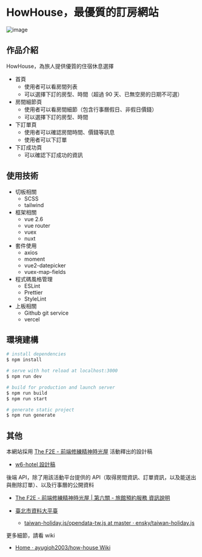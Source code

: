 # HowHouse，最優質的訂房網站

![image](https://user-images.githubusercontent.com/5466631/123921492-a1b36d80-d9b9-11eb-8e2d-48d139c1c99d.png)

## 作品介紹

HowHouse，為旅人提供優質的住宿休息選擇

- 首頁
  - 使用者可以看房間列表
  - 可以選擇下訂的房型、時間（超過 90 天、已無空房的日期不可選）
- 房間細節頁
  - 使用者可以看房間細節（包含行事曆假日、非假日價錢）
  - 可以選擇下訂的房型、時間
- 下訂單頁
  - 使用者可以確認房間時間、價錢等訊息
  - 使用者可以下訂單
- 下訂成功頁
  - 可以確認下訂成功的資訊

## 使用技術

- 切板相關
  - SCSS
  - tailwind
- 框架相關
  - vue 2.6
  - vue router
  - vuex
  - nuxt
- 套件使用
  - axios
  - moment
  - vue2-datepicker
  - vuex-map-fields
- 程式碼風格管理
  - ESLint
  - Prettier
  - StyleLint
- 上板相關
  - Github git service
  - vercel

## 環境建構

```bash
# install dependencies
$ npm install

# serve with hot reload at localhost:3000
$ npm run dev

# build for production and launch server
$ npm run build
$ npm run start

# generate static project
$ npm run generate
```

## 其他

本網站採用 [The F2E - 前端修練精神時光屋](https://challenge.thef2e.com) 活動釋出的設計稿

- [w6-hotel 設計稿](https://xd.adobe.com/spec/8384ecea-5384-44d2-72a7-94d9b883504d-f5b5/screen/3ee8c726-cbff-4e09-8311-5e1c88525d4a/main-mockup-navbar-fixed)

後端 API，除了用該活動平台提供的 API（取得房間資訊、訂單資訊，以及能送出與刪除訂單）、以及行事曆的公開資料

- [The F2E - 前端修練精神時光屋 | 第六關 - 旅館預約服務 資訊說明](https://challenge.thef2e.com/news/17)
- [臺北市資料大平臺](https://data.taipei/#/dataset/detail?id=c30ca421-d935-4faa-b523-9c175c8de738)

  - [taiwan-holiday.js/opendata-tw.js at master · ensky/taiwan-holiday.js](https://github.com/ensky/taiwan-holiday.js/blob/master/lib/opendata-tw.js)

更多細節，請看 wiki

- [Home · ayugioh2003/how-house Wiki](https://github.com/ayugioh2003/how-house/wiki)

